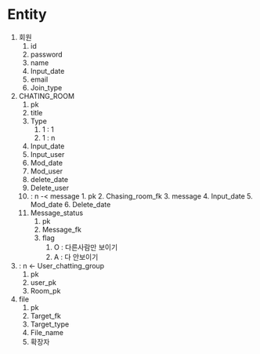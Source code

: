 # Entity

1. 회원
   1. id
   2. password
   3. name
   4. Input_date
   5. email
   6. Join_type
2. CHATING_ROOM
   1. pk
   2. title
   3. Type
      1. 1 : 1
      2. 1 : n
   4. Input_date
   5. Input_user
   6. Mod_date
   7. Mod_user
   8. delete_date
   9. Delete_user
   10.  : n -< message
       1. pk
       2. Chasing_room_fk
       3. message
       4. Input_date
       5. Mod_date
       6. Delete_date
   11. Message_status
       1. pk
       2. Message_fk
       3. flag
          1. O : 다른사람만 보이기
          2. A : 다 안보이기
3. : n <- User_chatting_group
   1. pk
   2. user_pk
   3. Room_pk
4. file
   1. pk
   2. Target_fk
   3. Target_type 
   4. File_name
   5. 확장자 